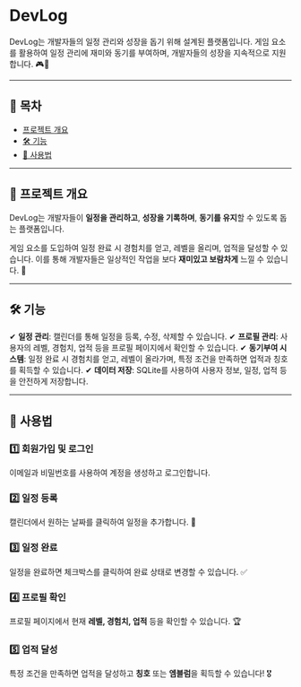 # DevLog

DevLog는 개발자들의 일정 관리와 성장을 돕기 위해 설계된 플랫폼입니다. 게임 요소를 활용하여 일정 관리에 재미와 동기를 부여하며, 개발자들의 성장을 지속적으로 지원합니다. 🎮📅

---

## 📖 목차
- [프로젝트 개요](#프로젝트-개요)
- [🛠 기능](#🛠-기능)
- [🚀 사용법](#🚀-사용법)

---

## 🎯 프로젝트 개요
DevLog는 개발자들이 **일정을 관리하고**, **성장을 기록하며**, **동기를 유지**할 수 있도록 돕는 플랫폼입니다. 

게임 요소를 도입하여 일정 완료 시 경험치를 얻고, 레벨을 올리며, 업적을 달성할 수 있습니다. 이를 통해 개발자들은 일상적인 작업을 보다 **재미있고 보람차게** 느낄 수 있습니다. 🚀

---

## 🛠 기능
✔ **일정 관리**: 캘린더를 통해 일정을 등록, 수정, 삭제할 수 있습니다.
✔ **프로필 관리**: 사용자의 레벨, 경험치, 업적 등을 프로필 페이지에서 확인할 수 있습니다.
✔ **동기부여 시스템**: 일정 완료 시 경험치를 얻고, 레벨이 올라가며, 특정 조건을 만족하면 업적과 칭호를 획득할 수 있습니다.
✔ **데이터 저장**: SQLite를 사용하여 사용자 정보, 일정, 업적 등을 안전하게 저장합니다.

---

## 🚀 사용법
### 1️⃣ 회원가입 및 로그인
이메일과 비밀번호를 사용하여 계정을 생성하고 로그인합니다.

### 2️⃣ 일정 등록
캘린더에서 원하는 날짜를 클릭하여 일정을 추가합니다. 📝

### 3️⃣ 일정 완료
일정을 완료하면 체크박스를 클릭하여 완료 상태로 변경할 수 있습니다. ✅

### 4️⃣ 프로필 확인
프로필 페이지에서 현재 **레벨, 경험치, 업적** 등을 확인할 수 있습니다. 🏆

### 5️⃣ 업적 달성
특정 조건을 만족하면 업적을 달성하고 **칭호** 또는 **엠블럼**을 획득할 수 있습니다! 🎖
